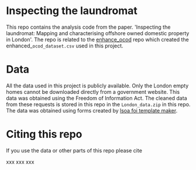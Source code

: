 # Inspecting the laundromat

This repo contains the analysis code from the paper. 'Inspecting the laundromat: Mapping and characterising offshore owned domestic property in London'.
The repo is related to the [enhance_ocod](https://github.com/JonnoB/enhance_ocod) repo which created the enhanced_`ocod_dataset.csv` used in this project.

# Data

All the data used in this project is publicly available. Only the London empty homes cannot be downloaded directly from a government website. This data was obtained using the Freedom of Information Act. The cleaned data from these requests is stored in this repo in the `London_data.zip` in this repo. The data was obtained using forms created by [lsoa foi template maker](https://github.com/JonnoB/lsoa_foi_template_maker). 


# Citing this repo

If you use the data or other parts of this repo please cite

xxx xxx xxx